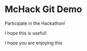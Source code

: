 # McHack Git Demo

Participate in the Hackathon!

I hope this is useful!

I hope you are enjoying this
